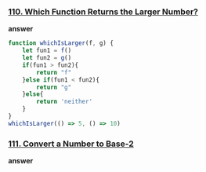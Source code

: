 ### [110. Which Function Returns the Larger Number?](https://edabit.com/challenge/o7TwicAHWuMkjbDqQ)
**answer**
```js 
function whichIsLarger(f, g) {
	let fun1 = f()
	let fun2 = g()
	if(fun1 > fun2){
		return "f"
	}else if(fun1 < fun2){
		return "g"
	}else{
		return 'neither'
	}
}
whichIsLarger(() => 5, () => 10)
```
### [111. Convert a Number to Base-2](https://edabit.com/challenge/3kcrnpHk7krNZdnKK)
**answer**
```js 

```
